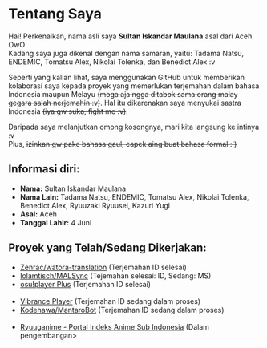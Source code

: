 <html>
    <head>
        <link href="https://fonts.googleapis.com/css?family=Exo+2&display=swap" rel="stylesheet">
    </head>
    <body>
        <h1>Tentang Saya</h1>
            <p>Hai! Perkenalkan, nama asli saya <b>Sultan Iskandar Maulana</b> asal dari Aceh OwO<br>Kadang saya juga dikenal dengan nama samaran, yaitu: Tadama Natsu, ENDEMIC, Tomatsu Alex, Nikolai Tolenka, dan Benedict Alex :v</p>
            <p>Seperti yang kalian lihat, saya menggunakan GitHub untuk memberikan kolaborasi saya kepada proyek yang memerlukan terjemahan dalam bahasa Indonesia maupun Melayu <s>(moga aja ngga ditabok sama orang malay gegara salah nerjemahin :v)</s>. Hal itu dikarenakan saya menyukai sastra Indonesia <s>(iya gw suka, fight me :v)</s>.</p>
            <p>Daripada saya melanjutkan omong kosongnya, mari kita langsung ke intinya :v<br>Plus, <s>izinkan gw pake bahasa gaul, capek aing buat bahasa formal :')</s></p>
        <h2>Informasi diri:</h2>
            <ul>
                <li><b>Nama:</b> Sultan Iskandar Maulana</li>
                <li><b>Nama Lain:</b> Tadama Natsu, ENDEMIC, Tomatsu Alex, Nikolai Tolenka, Benedict Alex, Ryuuzaki Ryuusei, Kazuri Yugi
                <li><b>Asal:</b> Aceh</li>
                <li><b>Tanggal Lahir:</b> 4 Juni</li>
            </ul>
        <h2>Proyek yang Telah/Sedang Dikerjakan:</h2>
            <ul>
                <li><a href="https://github.com/Zenrac/watora-translation">Zenrac/watora-translation</a> (Terjemahan ID selesai)</li>
                <li><a href="https://github.com/lolamtisch/MALSync">lolamtisch/MALSync</a> (Tejemahan selesai: ID, Sedang: MS)</li>
                <li><a href="https://osu.ppy.sh/community/forums/topics/660418">osu!player Plus</a> (Terjemahan ID selesai)</li>
                <br>
                <li><a href="https://osu.ppy.sh/community/forums/topics/362072">Vibrance Player</a> (Terjemahan ID sedang dalam proses)</li>
                <li><a href="https://github.com/Kodehawa/MantaroBot">Kodehawa/MantaroBot</a> (Terjemahan ID sedang dalam proses)</li>
                <br>
                <li><a href="https://ryuuganime.blogspot.com">Ryuuganime - Portal Indeks Anime Sub Indonesia</a> (Dalam pengembangan>
            </ul>
    </body>
</html>

